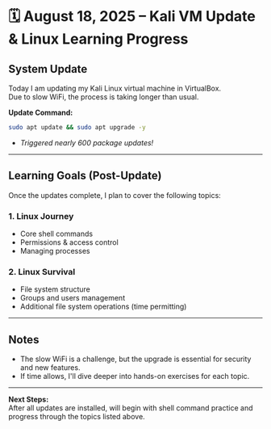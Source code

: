 # 🗓️ August 18, 2025 – Kali VM Update & Linux Learning Progress

## System Update

Today I am updating my Kali Linux virtual machine in VirtualBox.  
Due to slow WiFi, the process is taking longer than usual.

**Update Command:**
```bash
sudo apt update && sudo apt upgrade -y
```
- *Triggered nearly 600 package updates!*

---

## Learning Goals (Post-Update)

Once the updates complete, I plan to cover the following topics:

### 1. **Linux Journey**
- Core shell commands
- Permissions & access control
- Managing processes

### 2. **Linux Survival**
- File system structure
- Groups and users management
- Additional file system operations (time permitting)

---

## Notes

- The slow WiFi is a challenge, but the upgrade is essential for security and new features.
- If time allows, I'll dive deeper into hands-on exercises for each topic.

---

**Next Steps:**  
After all updates are installed, will begin with shell command practice and progress through the topics listed above.
